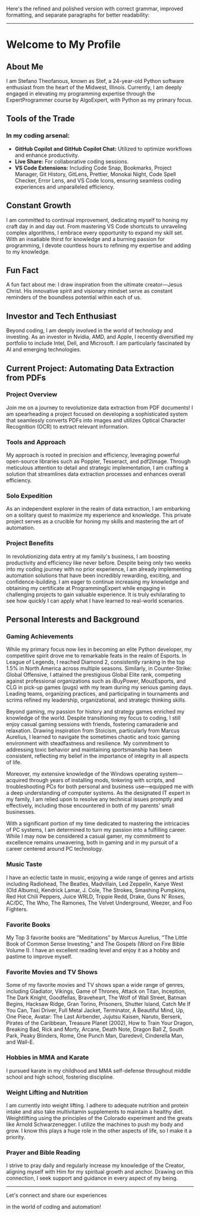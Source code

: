 Here's the refined and polished version with correct grammar, improved formatting, and separate paragraphs for better readability:

---

# Welcome to My Profile

## About Me
I am Stefano Theofanous, known as Stef, a 24-year-old Python software enthusiast from the heart of the Midwest, Illinois. Currently, I am deeply engaged in elevating my programming expertise through the ExpertProgrammer course by AlgoExpert, with Python as my primary focus.

## Tools of the Trade
### In my coding arsenal:
- **GitHub Copilot and GitHub Copilot Chat:** Utilized to optimize workflows and enhance productivity.
- **Live Share:** For collaborative coding sessions.
- **VS Code Extensions:** Including Code Snap, Bookmarks, Project Manager, Git History, GitLens, Prettier, Monokai Night, Code Spell Checker, Error Lens, and VS Code Icons, ensuring seamless coding experiences and unparalleled efficiency.

## Constant Growth
I am committed to continual improvement, dedicating myself to honing my craft day in and day out. From mastering VS Code shortcuts to unraveling complex algorithms, I embrace every opportunity to expand my skill set. With an insatiable thirst for knowledge and a burning passion for programming, I devote countless hours to refining my expertise and adding to my knowledge.

## Fun Fact
A fun fact about me: I draw inspiration from the ultimate creator—Jesus Christ. His innovative spirit and visionary mindset serve as constant reminders of the boundless potential within each of us.

## Investor and Tech Enthusiast
Beyond coding, I am deeply involved in the world of technology and investing. As an investor in Nvidia, AMD, and Apple, I recently diversified my portfolio to include Intel, Dell, and Microsoft. I am particularly fascinated by AI and emerging technologies.

## Current Project: Automating Data Extraction from PDFs
### Project Overview
Join me on a journey to revolutionize data extraction from PDF documents! I am spearheading a project focused on developing a sophisticated system that seamlessly converts PDFs into images and utilizes Optical Character Recognition (OCR) to extract relevant information.

### Tools and Approach
My approach is rooted in precision and efficiency, leveraging powerful open-source libraries such as Poppler, Tesseract, and pdf2image. Through meticulous attention to detail and strategic implementation, I am crafting a solution that streamlines data extraction processes and enhances overall efficiency.

### Solo Expedition
As an independent explorer in the realm of data extraction, I am embarking on a solitary quest to maximize my experience and knowledge. This private project serves as a crucible for honing my skills and mastering the art of automation.

### Project Benefits
In revolutionizing data entry at my family's business, I am boosting productivity and efficiency like never before. Despite being only two weeks into my coding journey with no prior experience, I am already implementing automation solutions that have been incredibly rewarding, exciting, and confidence-building. I am eager to continue increasing my knowledge and obtaining my certificate at ProgrammingExpert while engaging in challenging projects to gain valuable experience. It is truly exhilarating to see how quickly I can apply what I have learned to real-world scenarios.

## Personal Interests and Background

### Gaming Achievements
While my primary focus now lies in becoming an elite Python developer, my competitive spirit drove me to remarkable feats in the realm of Esports. In League of Legends, I reached Diamond 2, consistently ranking in the top 1.5% in North America across multiple seasons. Similarly, in Counter-Strike: Global Offensive, I attained the prestigious Global Elite rank, competing against professional organizations such as iBuyPower, MouzEsports, and CLG in pick-up games (pugs) with my team during my serious gaming days. Leading teams, organizing practices, and participating in tournaments and scrims refined my leadership, organizational, and strategic thinking skills.

Beyond gaming, my passion for history and strategy games enriched my knowledge of the world. Despite transitioning my focus to coding, I still enjoy casual gaming sessions with friends, fostering camaraderie and relaxation. Drawing inspiration from Stoicism, particularly from Marcus Aurelius, I learned to navigate the sometimes chaotic and toxic gaming environment with steadfastness and resilience. My commitment to addressing toxic behavior and maintaining sportsmanship has been consistent, reflecting my belief in the importance of integrity in all aspects of life.

Moreover, my extensive knowledge of the Windows operating system—acquired through years of installing mods, tinkering with scripts, and troubleshooting PCs for both personal and business use—equipped me with a deep understanding of computer systems. As the designated IT expert in my family, I am relied upon to resolve any technical issues promptly and effectively, including those encountered in both of my parents' small businesses.

With a significant portion of my time dedicated to mastering the intricacies of PC systems, I am determined to turn my passion into a fulfilling career. While I may now be considered a casual gamer, my commitment to excellence remains unwavering, both in gaming and in my pursuit of a career centered around PC technology.

### Music Taste
I have an eclectic taste in music, enjoying a wide range of genres and artists including Radiohead, The Beatles, Madvillain, Led Zeppelin, Kanye West (Old Albums), Kendrick Lamar, J. Cole, The Strokes, Smashing Pumpkins, Red Hot Chili Peppers, Juice WRLD, Trippie Redd, Drake, Guns N' Roses, AC/DC, The Who, The Ramones, The Velvet Underground, Weezer, and Foo Fighters.

### Favorite Books
My Top 3 favorite books are "Meditations" by Marcus Aurelius, "The Little Book of Common Sense Investing," and The Gospels (Word on Fire Bible Volume I). I have an excellent reading level and enjoy it as a hobby and pastime to improve myself.

### Favorite Movies and TV Shows
Some of my favorite movies and TV shows span a wide range of genres, including Gladiator, Vikings, Game of Thrones, Attack on Titan, Inception, The Dark Knight, Goodfellas, Braveheart, The Wolf of Wall Street, Batman Begins, Hacksaw Ridge, Gran Torino, Prisoners, Shutter Island, Catch Me If You Can, Taxi Driver, Full Metal Jacket, Terminator, A Beautiful Mind, Up, One Piece, Avatar: The Last Airbender, Jujutsu Kaisen, Naruto, Berserk, Pirates of the Caribbean, Treasure Planet (2002), How to Train Your Dragon, Breaking Bad, Rick and Morty, Arcane, Death Note, Dragon Ball Z, South Park, Peaky Blinders, Rome, One Punch Man, Daredevil, Cinderella Man, and Wall-E.

### Hobbies in MMA and Karate
I pursued karate in my childhood and MMA self-defense throughout middle school and high school, fostering discipline.

### Weight Lifting and Nutrition
I am currently into weight lifting. I adhere to adequate nutrition and protein intake and also take multivitamin supplements to maintain a healthy diet. Weightlifting using the principles of the Colorado experiment and the greats like Arnold Schwarzenegger. I utilize the machines to push my body and grow. I know this plays a huge role in the other aspects of life, so I make it a priority.

### Prayer and Bible Reading
I strive to pray daily and regularly increase my knowledge of the Creator, aligning myself with Him for my spiritual growth and anchor. Drawing on this connection, I seek support and guidance in every aspect of my being.

---

Let's connect and share our experiences

 in the world of coding and automation!
